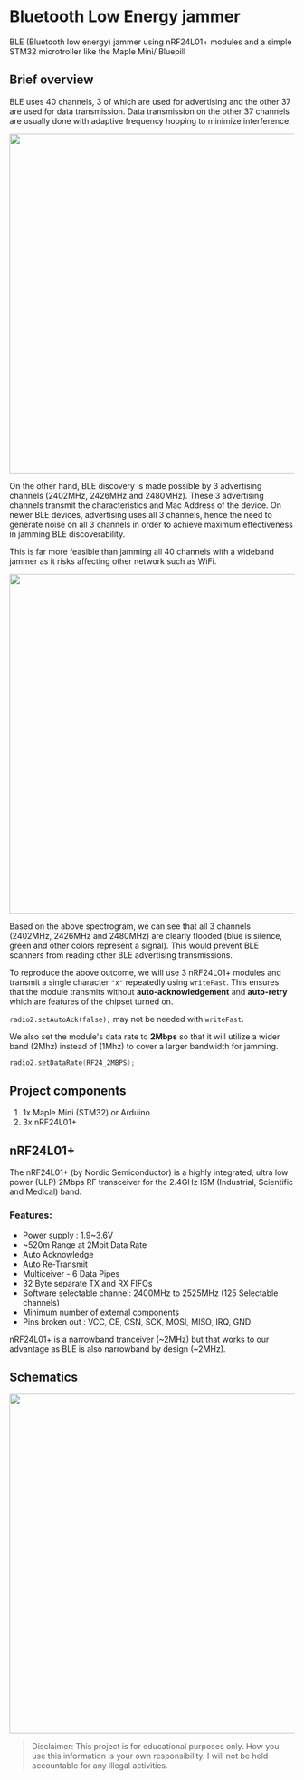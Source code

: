 # Bluetooth Low Energy jammer
BLE (Bluetooth low energy) jammer using nRF24L01+ modules and a simple STM32 microtroller like the Maple Mini/ Bluepill

## Brief overview
BLE uses 40 channels, 3 of which are used for advertising and the other 37 are used for data transmission.
Data transmission on the other 37 channels are usually done with adaptive frequency hopping to minimize interference.

<img src="https://www.rfwireless-world.com/images/BLE-frequency-channels.jpg" width="600">

On the other hand, BLE discovery is made possible by 3 advertising channels (2402MHz, 2426MHz and 2480MHz).
These 3 advertising channels transmit the characteristics and Mac Address of the device.
On newer BLE devices, advertising uses all 3 channels, hence the need to generate noise on all
3 channels in order to achieve maximum effectiveness in jamming BLE discoverability.

This is far more feasible than jamming all 40 channels with a wideband jammer as it risks affecting other network such as WiFi.

<img src="https://user-images.githubusercontent.com/7874219/85138533-8295e200-b275-11ea-97c1-f21c1f8e7b08.png" width="600">

Based on the above spectrogram, we can see that all 3 channels (2402MHz, 2426MHz and 2480MHz) are
clearly flooded (blue is silence, green and other colors represent a signal). This would prevent BLE
scanners from reading other BLE advertising transmissions.

To reproduce the above outcome, we will use 3 nRF24L01+ modules and transmit a single character `"x"` repeatedly
using `writeFast`. This ensures that the module transmits without **auto-acknowledgement** and **auto-retry** which are features of the chipset turned on.

`radio2.setAutoAck(false);` may not be needed with `writeFast`.

We also set the module's data rate to **2Mbps** so that it will utilize a wider band (2Mhz) instead of (1Mhz) to cover a larger bandwidth for jamming.

```C++
radio2.setDataRate(RF24_2MBPS);
```

## Project components
1. 1x Maple Mini (STM32) or Arduino
2. 3x nRF24L01+

## nRF24L01+
The nRF24L01+ (by Nordic Semiconductor) is a highly integrated, 
ultra low power (ULP) 2Mbps RF transceiver for the 2.4GHz ISM (Industrial, 
Scientific and Medical) band. 

### Features:
* Power supply : 1.9~3.6V
* ~520m Range at 2Mbit Data Rate
* Auto Acknowledge
* Auto Re-Transmit
* Multiceiver - 6 Data Pipes
* 32 Byte separate TX and RX FIFOs
* Software selectable channel: 2400MHz to 2525MHz (125 Selectable channels)
* Minimum number of external components
* Pins broken out : VCC, CE, CSN, SCK, MOSI, MISO, IRQ, GND

nRF24L01+ is a narrowband tranceiver (~2MHz) but that works to our advantage as BLE is also narrowband by design (~2MHz).

## Schematics

<img src="https://user-images.githubusercontent.com/7874219/96822323-5cb75e80-145c-11eb-900e-d730055d1591.png" width="600">


> Disclaimer: This project is for educational purposes only. How you use this information is your own responsibility. I will not be held accountable for any illegal activities.
